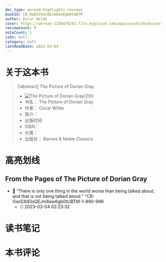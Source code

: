 ```yaml
---
doc_type: weread-highlights-reviews
bookId: CB_GwQ3t83sQEJm6ew6gb0tUBTM
author: Oscar Wilde
cover: https://weread-1258476243.file.myqcloud.com/app/assets/bookcover/book_cover_default_imported_06.png
reviewCount: 0
noteCount: 1
isbn: null
category: null
lastReadDate: 2023-03-04
---
```

# 关于这本书
> [!abstract] The Picture of Dorian Gray
> - ![ The Picture of Dorian Gray|200](https://weread-1258476243.file.myqcloud.com/app/assets/bookcover/book_cover_default_imported_06.png)
> - 书名： The Picture of Dorian Gray
> - 作者： Oscar Wilde
> - 简介： 
> - 出版时间 
> - ISBN： 
> - 分类： 
> - 出版社： Barnes & Noble Classics

# 高亮划线

## From the Pages of The Picture of Dorian Gray


- 📌 “There is only one thing in the world worse than being talked about, and that is not being talked about.” ^CB-GwQ3t83sQEJm6ew6gb0tUBTM-1-890-996
    - ⏱ 2023-03-04 02:23:32 
# 读书笔记

# 本书评论
